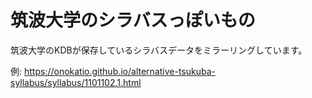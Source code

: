 # 筑波大学のシラバスっぽいもの

筑波大学のKDBが保存しているシラバスデータをミラーリングしています。

例: https://onokatio.github.io/alternative-tsukuba-syllabus/syllabus/1101102.1.html
